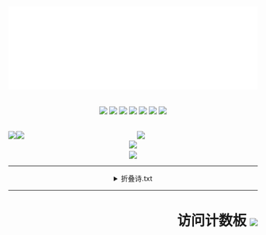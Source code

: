 <div align="center">

  <img src="https://raw.githubusercontent.com/DavidSciMeow/DavidSciMeow/238f4c03107f7aa7425314227d377cc433e1ad95/my.svg" alt="/" />
  <br/>
  <br/>
  
  <a href="https://www.microsoft.com/windows/get-windows-11" ><img src="https://img.shields.io/badge/Windows-11%20Pro-red" /></a>
  <a href="https://ubuntu.com/" ><img src="https://img.shields.io/badge/Ubuntu-20.04%20Server-yellow" /></a>
  <a href="https://www.linuxfoundation.org/" ><img src="https://img.shields.io/badge/-Linux-fcc624?style=flat-square&logo=linux&logoColor=white" /></a>
  <a href="https://learn.microsoft.com/zh-cn/dotnet/" ><img src="https://img.shields.io/badge/.NET-512BD4?style=flat-square&logo=C-Sharp&logoColor=ffffff" /></a>
  <a href="https://visualstudio.com/" ><img src="https://img.shields.io/badge/IDE-Visual%20Studio%20-007ACC?style=flat-square&logo=Visual-Studio&logoColor=ffffff" /></a>
  <a href="https://code.visualstudio.com/" ><img src="https://img.shields.io/badge/IDE-Visual%20Studio%20Code-007ACC?style=flat-square&logo=Visual-Studio-Code&logoColor=ffffff" /></a>
  <a href="https://git-scm.com/" ><img src="https://img.shields.io/badge/-Git-f05032?style=flat-square&logo=git&logoColor=white" /></a>
  <br/>
  <br/>
  
  <div>
    <img align="left" src="https://github-readme-stats.vercel.app/api?username=DavidSciMeow&show_icons=true&theme=tokyonight">
    <img align="left" src="https://github-readme-streak-stats.herokuapp.com/?user=DavidSciMeow" />
    <img src="https://github-readme-stats.vercel.app/api/top-langs/?username=DavidSciMeow&theme=radical">
  </div>

  <img src="https://github-readme-activity-graph.vercel.app/graph?username=DavidSciMeow" />
  
  <div>
    <img align="center" src="https://github-profile-trophy.vercel.app/?username=DavidSciMeow&theme=onedark&row=1&no-bg=true" />
  </div>
  



  ****
<details> 
	<summary>折叠诗.txt</summary>
    
  *OwO*
	
  ### 怎么了 怎么了 还好有你们陪我 
  ### 没什么 没什么 在心里不用说 
  ### 悲伤或难过 还好总有人懂我  
  ### 是否 这就 是我坚持的理由
    
</details>
 

  ****

  <h1 align="right">访问计数板 <img align="center" src="https://profile-counter.glitch.me/davidscimeow/count.svg" /> </h1>
  
</div>
